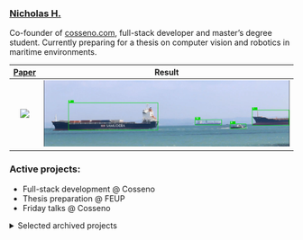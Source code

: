 ### [Nicholas H.](https://nhopf.com)
Co-founder of [cosseno.com](cosseno.com), full-stack developer and master’s degree student. Currently preparing for a thesis on computer vision and robotics in maritime environments.

[Paper](https://nhopf.com)             |  Result
:-------------------------------------:|:---------------:
<a href="https://nhopf.com"><img src="https://github.com/nhpf/nhpf/assets/52873240/bffabc3c-92bb-4810-a3af-0708c0763af6"></a> | <img src="https://github.com/nhpf/cv-feup/raw/master/img/a2.png">

### Active projects:
- Full-stack development @ Cosseno
- Thesis preparation @ FEUP
- Friday talks @ Cosseno

<details>
  <summary>Selected archived projects</summary>

#### Closed Source
- Ampel - Identify vehicles from traffic cameras and classify them based on Brazilian DNIT vehicle classes
- TSMG - A functional scale model for a decentralized power grid, mediated by smart contracts (ethereum)
- Qelyse - Data visualization application for WhatsApp chat history data in which a complete PDF report is generated

<p width="100%" align="center">
  <img width="43%" src="https://github.com/nhpf/opencv-classes/raw/main/demo.gif">  
  <img width="55%" src="https://github.com/nhpf/nhpf/assets/52873240/cd661025-fdde-4425-99ee-1fc563a0c94b">
</p>

#### Open Source
- Speech Alert - Get notified on Discord when someone says a set of user-defined words next to your microphone
- OpenCV Classes - Augmentation program that, upon detection of movie posters on a webcam, displays the movie title and a set of cubes representing its score (1 to 5)
- PSW - Multiplayer fantasy role-playing game set up in a virtual map of FEUP
- Paintings (in progress) - Python script that gets images from Google Arts and Culture and generates a video with transitions based on the Ken Burns Effect
- FEUP Computer Vision - Work performed in the computer vision course of my master's degree, including the project "Multiple Vessel Detection and Tracking in Harsh Maritime Environments"
- MegaHack 2020, Google Hash Code, Meu BMG, DATATTACK - Hackathons that I have participated in through the years

### Testimonials
Software development and IT consulting

> First of all, I would like to say that we at Ábaco are immensely satisfied with your work and the results already achieved with the changes made. In tests carried out, we noticed that our site has improved a lot in terms of searches and this has brought us an increase in potential customers. Another thing that I cannot fail to mention is the seriousness and quality of your work, as well as always meeting the deadlines.

— Letícia Gomes, financial administrator at "Ábaco Consultoria Contábil".
</details>
